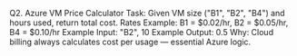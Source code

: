 Q2. Azure VM Price Calculator
Task: Given VM size ("B1", "B2", "B4") and hours used, return total cost.
Rates Example: B1 = $0.02/hr, B2 = $0.05/hr, B4 = $0.10/hr
Example Input: "B2", 10
Example Output: 0.5
Why: Cloud billing always calculates cost per usage — essential Azure logic.